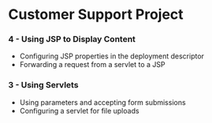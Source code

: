 Customer Support Project
========================

### 4 - Using JSP to Display Content
* Configuring JSP properties in the deployment descriptor
* Forwarding a request from a servlet to a JSP

### 3 - Using Servlets
* Using parameters and accepting form submissions
* Configuring a servlet for file uploads